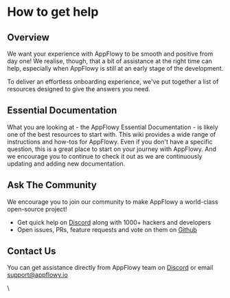 # How to get help

## Overview

We want your experience with AppFlowy to be smooth and positive from day one! We realise, though, that a bit of assistance at the right time can help, especially when AppFlowy is still at an early stage of the development.

To deliver an effortless onboarding experience, we've put together a list of resources designed to give the answers you need.

## Essential Documentation

What you are looking at - the AppFlowy Essential Documentation - is likely one of the best resources to start with. This wiki provides a wide range of instructions and how-tos for AppFlowy. Even if you don't have a specific question, this is a great place to start on your journey with AppFlowy. And we encourage you to continue to check it out as we are continuously updating and adding new documentation.

## Ask The Community

We encourage you to join our community to make AppFlowy a world-class open-source project!

* Get quick help on [Discord](https://discord.gg/9Q2xaN37tV) along with 1000+ hackers and developers
* Open issues, PRs, feature requests and vote on them on [Github](https://github.com/AppFlowy-IO/appflowy)

## Contact Us

You can get assistance directly from AppFlowy team on [Discord](https://discord.gg/9Q2xaN37tV) or email support@appflowy.io

\
